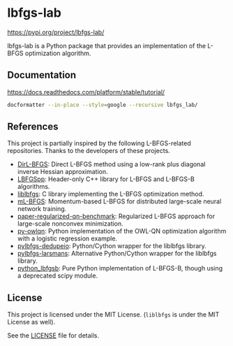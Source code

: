 # lbfgs-lab

https://pypi.org/project/lbfgs-lab/

lbfgs-lab is a Python package that provides an implementation of the L-BFGS optimization algorithm.

## Documentation

https://docs.readthedocs.com/platform/stable/tutorial/

```bash
docformatter --in-place --style=google --recursive lbfgs_lab/
```

## References

This project is partially inspired by the following L-BFGS-related repositories.
Thanks to the developers of these projects.

* [DirL-BFGS](https://github.com/ashkansl/DirL-BFGS): Direct L-BFGS method using a low-rank plus diagonal inverse Hessian approximation.
* [LBFGSpp](https://github.com/yixuan/LBFGSpp): Header-only C++ library for L-BFGS and L-BFGS-B algorithms.
* [liblbfgs](https://github.com/chokkan/liblbfgs): C library implementing the L-BFGS optimization method.
* [mL-BFGS](https://github.com/yuehniu/mL-BFGS?tab=readme-ov-file): Momentum-based L-BFGS for distributed large-scale neural network training.
* [paper-regularized-qn-benchmark](https://github.com/dmsteck/paper-regularized-qn-benchmark): Regularized L-BFGS approach for large-scale nonconvex minimization.
* [py-owlqn](https://github.com/samson-wang/py-owlqn.git): Python implementation of the OWL-QN optimization algorithm with a logistic regression example.
* [pylbfgs-dedupeio](https://github.com/dedupeio/pylbfgs): Python/Cython wrapper for the liblbfgs library.
* [pylbfgs-larsmans](https://github.com/larsmans/pylbfgs): Alternative Python/Cython wrapper for the liblbfgs library.
* [python_lbfgsb](https://github.com/avieira/python_lbfgsb): Pure Python implementation of L-BFGS-B, though using a deprecated scipy module.

## License

This project is licensed under the MIT License. (`liblbfgs` is under the MIT License as well).

See the [LICENSE](LICENSE) file for details.
